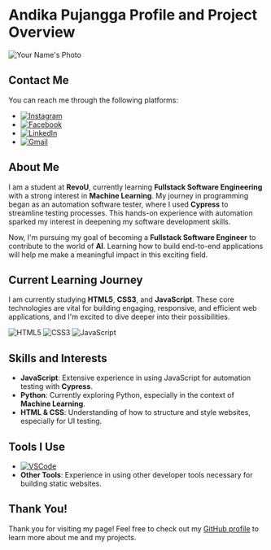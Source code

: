 # Andika Pujangga Profile and Project Overview

![Your Name's Photo](/Users/andikasafri/Desktop/module-1-andikasafri/Picture/me.jpeg) <!-- Replace with your image link -->

## Contact Me
You can reach me through the following platforms:
- [![Instagram](https://img.shields.io/badge/Instagram-@yourhandle-833AB4?logo=instagram&logoColor=white)](https://instagram.com/okid14)
- [![Facebook](https://img.shields.io/badge/Facebook-YourName-1877F2?logo=facebook&logoColor=white)](https://facebook.com/muhamadandikapujangga)
- [![LinkedIn](https://img.shields.io/badge/LinkedIn-YourName-0A66C2?logo=linkedin&logoColor=white)](https://linkedin.com/in/andika-safri)
- [![Gmail](https://img.shields.io/badge/Email-yourname%40gmail.com-D14836?logo=gmail&logoColor=white)](mailto:andika.saf3@gmail.com)

## About Me

I am a student at **RevoU**, currently learning **Fullstack Software Engineering** with a strong interest in **Machine Learning**. My journey in programming began as an automation software tester, where I used **Cypress** to streamline testing processes. This hands-on experience with automation sparked my interest in deepening my software development skills.

Now, I'm pursuing my goal of becoming a **Fullstack Software Engineer** to contribute to the world of **AI**. Learning how to build end-to-end applications will help me make a meaningful impact in this exciting field.

## Current Learning Journey

I am currently studying **HTML5**, **CSS3**, and **JavaScript**. These core technologies are vital for building engaging, responsive, and efficient web applications, and I'm excited to dive deeper into their possibilities.

![HTML5](https://img.shields.io/badge/HTML5-E34F26?logo=html5&logoColor=white)
![CSS3](https://img.shields.io/badge/CSS3-1572B6?logo=css3&logoColor=white)
![JavaScript](https://img.shields.io/badge/JavaScript-F7DF1E?logo=javascript&logoColor=black)

## Skills and Interests

- **JavaScript**: Extensive experience in using JavaScript for automation testing with **Cypress**.
- **Python**: Currently exploring Python, especially in the context of **Machine Learning**.
- **HTML & CSS**: Understanding of how to structure and style websites, especially for UI testing.

## Tools I Use

- [![VSCode](https://img.shields.io/badge/VSCode-0078D4?logo=visual-studio-code&logoColor=white)](https://code.visualstudio.com/)
- **Other Tools**: Experience in using other developer tools necessary for building static websites.

## Thank You!
Thank you for visiting my page! Feel free to check out my [GitHub profile](https://github.com/andikasafri) to learn more about me and my projects.
